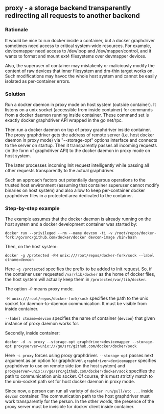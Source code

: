 ## proxy - a storage backend transparently redirecting all requests to another backend

### Rationale

It would be nice to run docker inside a container, but a docker graphdriver
sometimes need access to critical system-wide resources. For example,
devicemapper need access to /dev/loop and /dev/mapper/control, and it wants
to format and mount ext4 filesystems over devmapper devices.

Also, the superuser of container may mistakenly or maliciously modify the
content of raw devices that inner filesystem and dm-thin target works on.
Such modifications may havoc the whole host system and cannot be easily
isolated as per-container errors.

### Solution

Run a docker daemon in proxy mode on host system (outside container). It
listens on a unix socket (accessible from inside container) for commands from
a docker daemon running inside container. These command set is exactly docker
graphdriver API wrapped in the go net/rpc.

Then run a docker daemon on top of proxy graphdriver inside container. The
proxy graphdriver gets the address of remote server (i.e. host docker daemon
in proxy mode) via "--storage-opt" options interface and connects to the server
on startup. Then it transparently passes all incoming requests (in the form of
graphdriver API) to the docker daemon in proxy mode on host system.

The latter processes incoming Init request intelligently while passing all
other requests transparently to the actual graphdriver.

Such an approach factors out potentially dangerous operations to the trusted
host environment (assuming that container superuser cannot modify binaries on
host system) and also allow to keep per-container docker graphdriver files in
a protected area dedicated to the container.

### Step-by-step example

The example assumes that the docker daemon is already running on the host
system and a docker development container was started by:

``docker run --privileged --rm --name devcon -ti -v /root/repos/docker-fork:/go/src/github.com/docker/docker devcon-image /bin/bash``

Then, on the host system:

``docker -g /protected -PH unix:///root/repos/docker-fork/sock --label ctname=devcon``

Here ``-g /protected`` specifies the prefix to be added to Init request. So, if
the container user requested `/var/lib/docker` as the home of docker files, the
host system will actually keep them in `/protected/var/lib/docker`.

The option ``-P`` means proxy mode.

``-H unix:///root/repos/docker-fork/sock`` specifies the path to the unix
socket for daemon-to-daemon communication. It must be visible from inside
container.

``--label ctname=devcon`` specifies the name of container (`devcon`) that
given instance of proxy daemon works for.

Secondly, inside container:

``docker -d -s proxy --storage-opt graphdriver=devicemapper --storage-opt proxyserver=unix:///go/src/github.com/docker/docker/sock``

Here ``-s proxy`` forces using proxy graphdriver. ``--storage-opt`` passes next
argument as an option for graphdriver. ``graphdriver=devicemapper`` specifies
graphdriver to use on remote side (on the host system) and
``proxyserver=unix:///go/src/github.com/docker/docker/sock`` specifies the path
to communication unix socket. Of course, this must strictly match to the
unix-socket path set for host docker daemon in proxy mode.

Since now, a person can run all variety of ``docker run/pull/etc ...`` inside
`devcon` container. The communication path to the host graphdriver must work
transparently for the person. In the other words, the presence of the proxy server
must be invisible for docker client inside container. 
